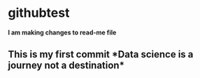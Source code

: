 # githubtest
**I am making changes to read-me file**
<h2>This is my first commit
*Data science is a journey not a destination*
